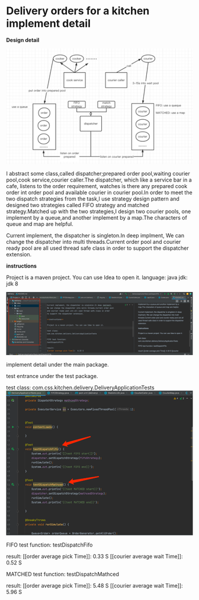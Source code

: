 # Delivery orders for a kitchen implement detail

**Design detail**

![img.png](img.png)

I abstract some class,called dispatcher;prepared order pool,waiting
courier pool,cook service,courier caller.The dispatcher, which like a service
bar in a cafe, listens to the order requirement, watches is there any prepared
cook order int order pool and available courier in courier pool.In order to meet
the two dispatch strategies from the task,I use strategy design pattern and designed
two strategies called FIFO strategy and matched strategy.Matched up with the two
strategies,I design two courier pools, one implement by a queue,and another implement
by a map.The characters of queue and map are helpful.

Current implement, the dispatcher is singleton.In deep implment,
We can change the dispatcher into multi threads.Current order pool
and courier ready pool are all used thread safe class in order 
to support the dispatcher extension.

**instructions**

Project is a maven project. You can use Idea to open it.
language: java
jdk: jdk 8
 
![img_1.png](img_1.png)

implement detail under the main package.

test entrance under the test package.

test class:
com.css.kitchen.delivery.DeliveryApplicationTests
![img_2.png](img_2.png)

FIFO test function:
testDispatchFifo

result:
[[order average pick Time]]:  0.33 S
[[courier average wait Time]]: 0.52 S

MATCHED test function:
testDispatchMathced

result:
[[order average pick Time]]:  5.48 S
[[courier average wait Time]]: 5.96 S


